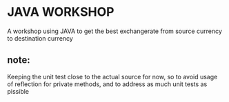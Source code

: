 # JAVA WORKSHOP
A workshop using JAVA to get the best exchangerate from source currency to destination currency

## note:
Keeping the unit test close to the actual source for now, so to avoid usage of reflection for private methods, and to address as much unit tests as pissible